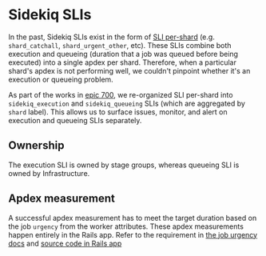 # Sidekiq SLIs

In the past, Sidekiq SLIs exist in the form of [SLI per-shard](https://gitlab.com/gitlab-com/runbooks/-/blob/0d35ba19351adeee62ca0096975541e5c515f903/metrics-catalog/services/sidekiq.jsonnet#L91-177) (e.g. `shard_catchall`, `shard_urgent_other`, etc). These SLIs combine both execution and queueing (duration that a job was queued before being executed) into a single apdex per shard. Therefore, when a particular shard's apdex is not performing well, we couldn't pinpoint whether it's an execution or queueing problem.

As part of the works in [epic 700](https://gitlab.com/groups/gitlab-com/gl-infra/-/epics/700), we re-organized SLI per-shard into `sidekiq_execution` and `sidekiq_queueing` SLIs (which are aggregated by `shard` label).
This allows us to surface issues, monitor, and alert on execution and queueing SLIs separately.

## Ownership

The execution SLI is owned by stage groups, whereas queueing SLI is owned by Infrastructure.

## Apdex measurement

A successful apdex measurement has to meet the target duration based on the job `urgency` from the worker attributes.
These apdex measurements happen entirely in the Rails app.
Refer to the requirement in [the job urgency docs](https://docs.gitlab.com/ee/development/sidekiq/worker_attributes.html#job-urgency) and [source code in Rails app](https://gitlab.com/gitlab-org/gitlab/-/blob/f11262b09ad719b7b446fe5f8b6007af4a3727f0/lib/gitlab/metrics/sidekiq_slis.rb#L6-15)

